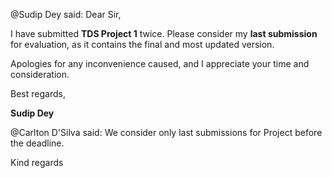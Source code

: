 @Sudip Dey said: Dear Sir,


I have submitted **TDS Project 1** twice. Please consider my **last submission** for evaluation, as it contains the final and most updated version.


Apologies for any inconvenience caused, and I appreciate your time and consideration.


Best regards,  

**Sudip Dey**


@Carlton D'Silva said: We consider only last submissions for Project before the deadline.


Kind regards

